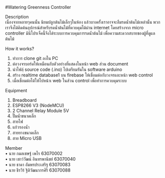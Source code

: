 #Watering Greenness Controller 

Description\
  เนื่องจากหลายๆคนนั้น นิยมปลูกต้นไม้เล็กๆในห้อง แล้วบางครั้งเราอาจจะลืมรดน้ำต้นไม้เหล่านั้น พวกเราจึงได้คิดค้นอุปกรณ์สำหรับรดน้ำต้นไม้ที่ควบคุมได้ผ่าน internet โดยสร้างจาก micro controller 
มินิโปรเจ็คนี้จึงได้ระบบการควบคุมการรดน้ำต้นไม้ เพื่อความสะดวกสบายของผู้ที่ดูแลต้นไม้

How it works?
1. ทำการ clone git ลงใน PC
2. ต่อวงจรบอร์ดให้เหมือนกับตัวอย่างที่แสดงในหน้า web ส่วน document
3. นำไฟลฺ์ source code (.ino) ไปเตรียมรันใน software arduino
4. สร้าง realtime database1 บน firebase ให้เชื่อมต่อกับวงจรและหน้า web control
5. เมื่อเชื่อมต่อได้ให้ไปหน้าเ web ในส่วน control เพื่อทำการควบคุมระบบ

Equipment
1. Breadboard 
2. ESP8266 V3 (NodeMCU)
3. 2 Channel Relay Module 5V
4. ปั๊มน้ำขนาดเล็ก
5. สายไฟ
6. แก้วรองน้ำ
7. สายยางขนาดเล็ก
8. สาย Micro USB

Member\
• นาย กมลเชษฐ์ เพไร 63070002\
• นาย เชาว์วัฒน์ อินทรพานิชย์ 63070040\
• นาย ธาดา อัมพรประเสริฐ 63070083\
• นาย ธีรวีร์ ฐิติวัฒนากรศิริ 63070088
